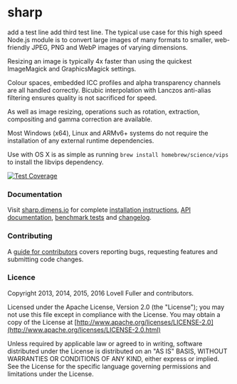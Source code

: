 # sharp
add a test line
add third test line.
The typical use case for this high speed Node.js module
is to convert large images of many formats to
smaller, web-friendly JPEG, PNG and WebP images of varying dimensions.

Resizing an image is typically 4x faster than using the
quickest ImageMagick and GraphicsMagick settings.

Colour spaces, embedded ICC profiles and alpha transparency channels are all handled correctly.
Bicubic interpolation with Lanczos anti-alias filtering ensures quality is not sacrificed for speed.

As well as image resizing, operations such as
rotation, extraction, compositing and gamma correction are available.

Most Windows (x64), Linux and ARMv6+ systems do not require
the installation of any external runtime dependencies.

Use with OS X is as simple as running `brew install homebrew/science/vips`
to install the libvips dependency.

[![Test Coverage](https://coveralls.io/repos/lovell/sharp/badge.png?branch=master)](https://coveralls.io/r/lovell/sharp?branch=master)

### Documentation

Visit [sharp.dimens.io](http://sharp.dimens.io/) for complete
[installation instructions](http://sharp.dimens.io/page/install),
[API documentation](http://sharp.dimens.io/page/api),
[benchmark tests](http://sharp.dimens.io/page/performance) and
[changelog](http://sharp.dimens.io/page/changelog).

### Contributing

A [guide for contributors](https://github.com/lovell/sharp/blob/master/CONTRIBUTING.md)
covers reporting bugs, requesting features and submitting code changes.

### Licence

Copyright 2013, 2014, 2015, 2016 Lovell Fuller and contributors.

Licensed under the Apache License, Version 2.0 (the "License");
you may not use this file except in compliance with the License.
You may obtain a copy of the License at
[http://www.apache.org/licenses/LICENSE-2.0](http://www.apache.org/licenses/LICENSE-2.0.html)

Unless required by applicable law or agreed to in writing, software
distributed under the License is distributed on an "AS IS" BASIS,
WITHOUT WARRANTIES OR CONDITIONS OF ANY KIND, either express or implied.
See the License for the specific language governing permissions and
limitations under the License.
